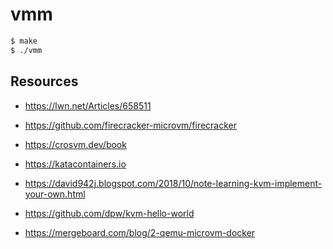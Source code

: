 # vmm

```sh
$ make
$ ./vmm
```

## Resources

- https://lwn.net/Articles/658511

- https://github.com/firecracker-microvm/firecracker

- https://crosvm.dev/book

- https://katacontainers.io

- https://david942j.blogspot.com/2018/10/note-learning-kvm-implement-your-own.html

- https://github.com/dpw/kvm-hello-world

- https://mergeboard.com/blog/2-qemu-microvm-docker
